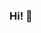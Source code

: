 ### Hi! 👋

<!--
**trine-marie-sandberg/trine-marie-sandberg** is a ✨ _special_ ✨ repository because its `README.md` (this file) appears on your GitHub profile.

- 🔭 I’m currently working on my portfolio
- 🌱 I’m studying front end development at Noroff
- 📫 How to reach me: trine.marie.sandberg@gmail.com
-->
